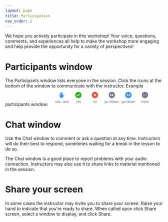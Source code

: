 ```yaml
---
layout: page
title: Participation
nav_order: 2
---
```

We hope you actively participate in this workshop! Your voice, questions, comments, and experiences all help to make the workshop more engaging and help provide the opportunity for a variety of perspectives!

# Participants window

The Participants window lists everyone in the session. Click the icons at the bottom of the window to communicate with the instructor.
Example participants window:
![Participants window pane](/assets/images/participants_window_menu.png)

# Chat window

Use the Chat window to comment or ask a question at any time. Instructors will do their best to respond, sometimes waiting for a break in the lesson to do so.

The Chat window is a good place to report problems with your audio connection. Instructors may also use it to share links to material mentioned in the session.

# Share your screen

In some cases the instructor may invite you to share your screen. Raise your hand to indicate that you’re ready to share. When called upon click Share screen, select a window to display, and click Share.
